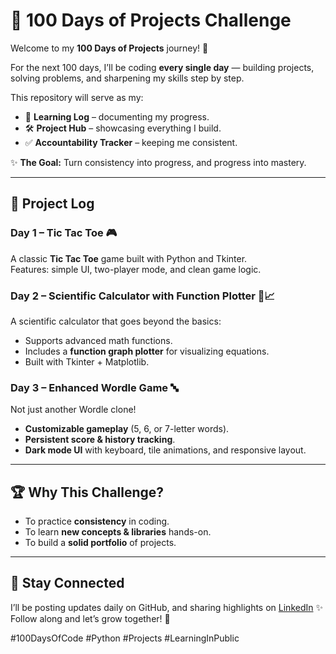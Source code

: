# 🚀 100 Days of Projects Challenge  

Welcome to my **100 Days of Projects** journey! 🌟  

For the next 100 days, I’ll be coding **every single day** — building projects, solving problems, and sharpening my skills step by step.  

This repository will serve as my:  
- 📒 **Learning Log** – documenting my progress.  
- 🛠 **Project Hub** – showcasing everything I build.  
- ✅ **Accountability Tracker** – keeping me consistent.  

✨ **The Goal:** Turn consistency into progress, and progress into mastery.  

---

## 📅 Project Log  

### Day 1 – Tic Tac Toe 🎮  
A classic **Tic Tac Toe** game built with Python and Tkinter.  
Features: simple UI, two-player mode, and clean game logic.  

### Day 2 – Scientific Calculator with Function Plotter 🧮📈  
A scientific calculator that goes beyond the basics:  
- Supports advanced math functions.  
- Includes a **function graph plotter** for visualizing equations.  
- Built with Tkinter + Matplotlib.  

### Day 3 – Enhanced Wordle Game 🔤  
Not just another Wordle clone!  
- **Customizable gameplay** (5, 6, or 7-letter words).  
- **Persistent score & history tracking**.  
- **Dark mode UI** with keyboard, tile animations, and responsive layout.  

---

## 🏆 Why This Challenge?  
- To practice **consistency** in coding.  
- To learn **new concepts & libraries** hands-on.  
- To build a **solid portfolio** of projects.  

---

## 🔗 Stay Connected  
I’ll be posting updates daily on GitHub, and sharing highlights on [LinkedIn](www.linkedin.com/in/samyakverma06) ✨  
Follow along and let’s grow together! 🚀  

#100DaysOfCode #Python #Projects #LearningInPublic








